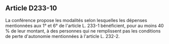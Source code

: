## Article D233-10

La conférence propose les modalités selon lesquelles les dépenses mentionnées aux 1° et 6° de l'article
L. 233-1 bénéficient, pour au moins 40 % de leur montant, à des personnes qui ne remplissent pas les
conditions de perte d'autonomie mentionnées à l'article L. 232-2.

